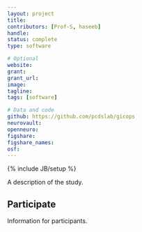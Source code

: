 ```yaml
---
layout: project
title:
contributors: [Prof-S, haseeb]
handle:
status: complete
type: software

# Optional
website:
grant:
grant_url:
image:
tagline:
tags: [software]

# Data and code
github: https://github.com/pcdslab/gicops
neurovault:
openneuro:
figshare:
figshare_names:
osf:
---
```

{% include JB/setup %}

A description of the study.

## Participate

Information for participants.
